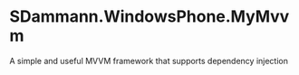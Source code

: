 SDammann.WindowsPhone.MyMvvm
============================

A simple and useful MVVM framework that supports dependency injection
